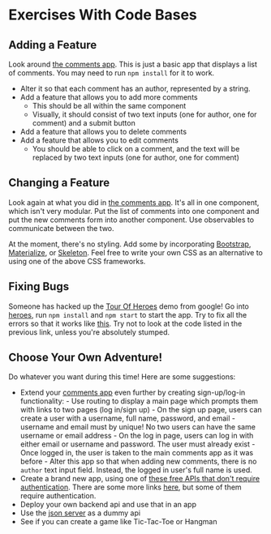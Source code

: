 # Exercises With Code Bases

## Adding a Feature

Look around [the comments app](comments/).  This is just a basic app that displays a list of comments.  You may need to run `npm install` for it to work.

- Alter it so that each comment has an author, represented by a string.
- Add a feature that allows you to add more comments
    - This should be all within the same component
    - Visually, it should consist of two text inputs (one for author, one for comment) and a submit button
- Add a feature that allows you to delete comments
- Add a feature that allows you to edit comments
    - You should be able to click on a comment, and the text will be replaced by two text inputs (one for author, one for comment)

## Changing a Feature

Look again at what you did in [the comments app](comments/).  It's all in one component, which isn't very modular.  Put the list of comments into one component and put the new comments form into another component.  Use observables to communicate between the two.

At the moment, there's no styling.  Add some by incorporating [Bootstrap](http://getbootstrap.com/), [Materialize](http://materializecss.com/), or [Skeleton](http://getskeleton.com/).  Feel free to write your own CSS as an alternative to using one of the above CSS frameworks.

## Fixing Bugs

Someone has hacked up the [Tour Of Heroes](https://angular.io/tutorial/toh-pt5) demo from google!  Go into [heroes](heroes/), run `npm install` and `npm start` to start the app.  Try to fix all the errors so that it works like [this](https://embed.plnkr.co/?show=preview).  Try not to look at the code listed in the previous link, unless you're absolutely stumped.

## Choose Your Own Adventure!

Do whatever you want during this time!  Here are some suggestions:

- Extend your [comments app](comments/) even further by creating sign-up/log-in functionality:
        - Use routing to display a main page which prompts them with links to two pages (log in/sign up)
        - On the sign up page, users can create a user with a username, full name, password, and email
            - username and email must by unique!  No two users can have the same username or email address
        - On the log in page, users can log in with either email or username and password.  The user must already exist
            - Once logged in, the user is taken to the main comments app as it was before
            - Alter this app so that when adding new comments, there is no `author` text input field.  Instead, the logged in user's full name is used.
- Create a brand new app, using one of [these free APIs that don't require authentication](https://shkspr.mobi/blog/2016/05/easy-apis-without-authentication/).  There are some more links [here](https://github.com/toddmotto/public-apis), but some of them require authentication.
- Deploy your own backend api and use that in an app
- Use the [json server](https://github.com/typicode/json-server) as a dummy api
- See if you can create a game like Tic-Tac-Toe or Hangman
